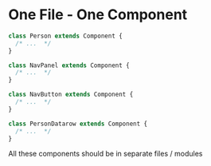 # One File - One Component

```jsx
class Person extends Component {
  /* ...  */
}

class NavPanel extends Component {
  /* ...  */
}

class NavButton extends Component {
  /* ...  */
}

class PersonDatarow extends Component {
  /* ...  */
}
```

All these components should be in separate files / modules
